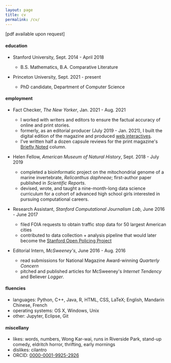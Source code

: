 ```yaml
---
layout: page
title: cv
permalink: /cv/
---
```


[pdf available upon request]

#### education
* Stanford University, Sept. 2014 - April 2018
	- B.S. Mathematics, B.A. Comparative Literature
	
* Princeton University, Sept. 2021 - present 
	- PhD candidate, Department of Computer Science

#### employment
* Fact Checker, _The New Yorker_,  Jan. 2021 - Aug. 2021
	- I worked with writers and editors to ensure the factual accuracy of online and print stories. 
	- formerly, as an editorial producer (July 2019 - Jan. 2021), I built the digital edition of the magazine and produced [web interactives](https://www.newyorker.com/magazine/2020/05/18/thirty-six-thousand-feet-under-the-sea).
	- I've written half a dozen capsule reviews for the print magazine's [Briefly Noted](https://www.newyorker.com/magazine/2020/11/16/the-silence-a-lovers-discourse-a-world-beneath-the-sands-and-grieving) column.

* Helen Fellow, _American Museum of Natural History_, Sept. 2018 - July 2019
	-  completed a bioinformatic project on the mitochondrial genome of a marine invertebrate, _Relicanthus daphneae_; first-author paper published in _Scientific Reports_.
	-  devised, wrote, and taught a nine-month-long data science curriculum for a cohort of advanced high school girls interested in pursuing computational careers. 
	
<!--- * Editorial & Analytics Intern, _Andreessen Horowitz_, June 2017 - June 2018
	-  researched, edited, and produced over a dozen podcasts for [a16z](http://www.a16z.com) on topics ranging from complexity economics to information theory. --->
<!---	-  prepared interview documents for podcast guests and hosts, including Marc Andreessen and editor-in-chief Sonal Chokshi.--->
* Research Assistant, _Stanford Computational Journalism Lab_, June 2016 - June 2017
	- filed FOIA requests to obtain traffic stop data for 50 largest American cities
	- contributed to data collection + analysis pipeline that would later become the [Stanford Open Policing Project](https://openpolicing.stanford.edu/)  

* Editorial Intern, _McSweeney's_, June 2016 - Aug. 2016
	-  read submissions for National Magazine Award-winning _Quarterly Concern_
	-  pitched and published articles for McSweeney's _Internet Tendency_ and Believer _Logger_.

#### fluencies
* languages: Python, C++, Java, R, HTML, CSS, LaTeX; English, Mandarin Chinese, French
* operating systems: OS X, Windows, Unix
* other: Jupyter, Eclipse, Git


#### miscellany
* likes: words, numbers, Wong Kar-wai, runs in Riverside Park, stand-up comedy, eldritch horror, thrifting, early mornings
* dislikes: cilantro
* ORCID: [0000-0001-9925-2926](https://orcid.org/0000-0001-9925-2926)
